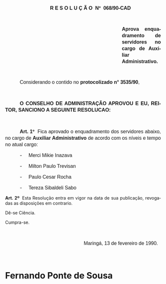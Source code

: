 <body lang=PT-BR style='tab-interval:35.45pt'>

<div class=Section1>

<p class=MsoNormal style='margin-left:36.0pt'><b style='mso-bidi-font-weight:
normal'><span style='font-size:12.0pt;mso-bidi-font-size:10.0pt;font-family:
Arial'><![if !supportEmptyParas]>&nbsp;<![endif]><o:p></o:p></span></b></p>

<p class=MsoNormal style='margin-left:36.0pt'><b style='mso-bidi-font-weight:
normal'><span style='font-size:12.0pt;mso-bidi-font-size:10.0pt;font-family:
Arial'><![if !supportEmptyParas]>&nbsp;<![endif]><o:p></o:p></span></b></p>

<p class=MsoNormal align=center style='margin-left:36.0pt;text-align:center'><b
style='mso-bidi-font-weight:normal'><span style='font-size:12.0pt;mso-bidi-font-size:
10.0pt;font-family:Arial'>R E S O L U Ç Ã O<span style="mso-spacerun: yes"> 
</span>Nº<span style="mso-spacerun: yes">  </span>068/90-CAD<o:p></o:p></span></b></p>

<p class=MsoNormal style='margin-top:36.0pt;margin-right:0cm;margin-bottom:
36.0pt;margin-left:10.0cm;text-align:justify;line-height:150%'><b
style='mso-bidi-font-weight:normal'><span style='font-size:12.0pt;mso-bidi-font-size:
10.0pt;font-family:Arial'>Aprova enquadramento de servidores no cargo de
Auxiliar Administrativo.<o:p></o:p></span></b></p>

<p class=MsoNormal style='text-indent:35.45pt'><span style='font-size:12.0pt;
mso-bidi-font-size:10.0pt;font-family:Arial'>Considerando o contido no <b>protocolizado
n° 3535/90</b>,<o:p></o:p></span></p>

<p class=MsoNormal style='line-height:150%'><span style='font-size:12.0pt;
mso-bidi-font-size:10.0pt;font-family:Arial'><![if !supportEmptyParas]>&nbsp;<![endif]><o:p></o:p></span></p>

<p class=MsoNormal style='text-align:justify;text-indent:35.45pt;line-height:
150%'><b><span style='font-size:12.0pt;mso-bidi-font-size:10.0pt;font-family:
Arial'>O CONSELHO DE ADMINISTRAÇÃO APROVOU E EU, REITOR, SANCIONO A SEGUINTE
RESOLUCAO:<o:p></o:p></span></b></p>

<p class=MsoNormal style='line-height:150%'><span style='font-size:12.0pt;
mso-bidi-font-size:10.0pt;font-family:Arial'><![if !supportEmptyParas]>&nbsp;<![endif]><o:p></o:p></span></p>

<p class=MsoNormal style='text-align:justify;text-indent:35.45pt;line-height:
150%'><b><span style='font-size:12.0pt;mso-bidi-font-size:10.0pt;font-family:
Arial'>Art. 1º<span style="mso-spacerun: yes">  </span></span></b><span
style='font-size:12.0pt;mso-bidi-font-size:10.0pt;font-family:Arial'>Fica
aprovado o enquadramento dos servidores abaixo, no cargo de <b>A</b><b
style='mso-bidi-font-weight:normal'>uxiliar Administrativo </b>de acordo com os
níveis ­e tempo no atual cargo:<o:p></o:p></span></p>

<p class=MsoNormal style='margin-left:53.45pt;text-align:justify;text-indent:
-18.0pt;line-height:150%;mso-list:l0 level1 lfo1;tab-stops:list 53.45pt'><![if !supportLists]><span
style='font-size:12.0pt;mso-bidi-font-size:10.0pt'>-<span style='font:7.0pt "Times New Roman"'>&nbsp;&nbsp;&nbsp;&nbsp;&nbsp;&nbsp;&nbsp;&nbsp;
</span></span><![endif]><span style='font-size:12.0pt;mso-bidi-font-size:10.0pt;
font-family:Arial'>Merci Mikie Inazava<o:p></o:p></span></p>

<p class=MsoNormal style='margin-left:53.45pt;text-align:justify;text-indent:
-18.0pt;line-height:150%;mso-list:l0 level1 lfo1;tab-stops:list 53.45pt'><![if !supportLists]><span
style='font-size:12.0pt;mso-bidi-font-size:10.0pt'>-<span style='font:7.0pt "Times New Roman"'>&nbsp;&nbsp;&nbsp;&nbsp;&nbsp;&nbsp;&nbsp;&nbsp;
</span></span><![endif]><span style='font-size:12.0pt;mso-bidi-font-size:10.0pt;
font-family:Arial'>Milton Paulo Trevisan <o:p></o:p></span></p>

<p class=MsoNormal style='margin-left:53.45pt;text-align:justify;text-indent:
-18.0pt;line-height:150%;mso-list:l0 level1 lfo1;tab-stops:list 53.45pt'><![if !supportLists]><span
style='font-size:12.0pt;mso-bidi-font-size:10.0pt'>-<span style='font:7.0pt "Times New Roman"'>&nbsp;&nbsp;&nbsp;&nbsp;&nbsp;&nbsp;&nbsp;&nbsp;
</span></span><![endif]><span style='font-size:12.0pt;mso-bidi-font-size:10.0pt;
font-family:Arial'>Paulo Cesar Rocha<o:p></o:p></span></p>

<p class=MsoNormal style='margin-left:53.45pt;text-align:justify;text-indent:
-18.0pt;line-height:150%;mso-list:l0 level1 lfo1;tab-stops:list 53.45pt'><![if !supportLists]><span
style='font-size:12.0pt;mso-bidi-font-size:10.0pt'>-<span style='font:7.0pt "Times New Roman"'>&nbsp;&nbsp;&nbsp;&nbsp;&nbsp;&nbsp;&nbsp;&nbsp;
</span></span><![endif]><span style='font-size:12.0pt;mso-bidi-font-size:10.0pt;
font-family:Arial'>Tereza Sibaldeli Sabo<o:p></o:p></span></p>

<p class=MsoBodyTextIndent style='text-align:justify'><b>Art. 2º<span
style="mso-spacerun: yes">  </span></b>Esta Resolução entra em vigor na data de
sua publicação, revogadas as disposições em contrario.</p>

<p class=MsoBodyTextIndent>Dê-se Ciência.</p>

<p class=MsoBodyTextIndent>Cumpra-se.</p>

<p class=MsoNormal style='line-height:150%'><span style='font-size:12.0pt;
mso-bidi-font-size:10.0pt;font-family:Arial'><![if !supportEmptyParas]>&nbsp;<![endif]><o:p></o:p></span></p>

<p class=MsoNormal style='margin-top:0cm;margin-right:0cm;margin-bottom:12.6pt;
margin-left:190.8pt;line-height:150%'><span style='font-size:12.0pt;mso-bidi-font-size:
10.0pt;font-family:Arial'>Maringá, 13 de fevereiro de 1990.<o:p></o:p></span></p>

<p class=MsoNormal style='margin-top:0cm;margin-right:0cm;margin-bottom:12.6pt;
margin-left:190.8pt;line-height:150%'><span style='font-size:12.0pt;mso-bidi-font-size:
10.0pt;font-family:Arial'><![if !supportEmptyParas]>&nbsp;<![endif]><o:p></o:p></span></p>

<h1>Fernando Ponte de Sousa</h1>

<p class=MsoNormal style='margin-left:1.8pt;tab-stops:122.4pt'><span
style='font-size:12.0pt;mso-bidi-font-size:10.0pt;font-family:Arial'><![if !supportEmptyParas]>&nbsp;<![endif]><o:p></o:p></span></p>

<p class=MsoNormal align=center style='text-align:center'><span
style='font-size:12.0pt;mso-bidi-font-size:10.0pt;font-family:Arial'><![if !supportEmptyParas]>&nbsp;<![endif]><o:p></o:p></span></p>

<p class=MsoNormal><span style='font-size:12.0pt;mso-bidi-font-size:10.0pt;
font-family:Arial'><![if !supportEmptyParas]>&nbsp;<![endif]><o:p></o:p></span></p>

</div>

</body>
